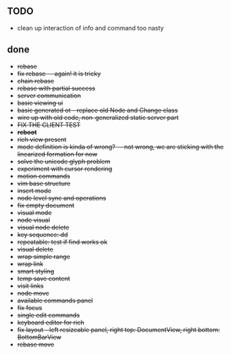 ## TODO

* clean up interaction of info and command too nasty

## done

* ~~rebase~~
* ~~fix rebase -- again! it is tricky~~
* ~~chain rebase~~
* ~~rebase with partial success~~
* ~~server communication~~
* ~~basic viewing ui~~
* ~~basic generated ot - replace old Node and Change class~~
* ~~wire up with old code, non-generalized static server part~~
* ~~FIX THE CLIENT TEST~~
* ~~**reboot**~~
* ~~rich view present~~
* ~~mode definition is kinda of wrong? -- not wrong, we are sticking with the linearized formation for now~~
* ~~solve the unicode glyph problem~~
* ~~experiment with cursor rendering~~
* ~~motion commands~~
* ~~vim base structure~~
* ~~insert mode~~
* ~~node level sync and operations~~
* ~~fix empty document~~
* ~~visual mode~~
* ~~node visual~~
* ~~visual node delete~~
* ~~key sequence: dd~~
* ~~repeatable: test if find works ok~~
* ~~visual delete~~
* ~~wrap simple range~~
* ~~wrap link~~
* ~~smart styling~~
* ~~temp save content~~
* ~~visit links~~
* ~~node move~~
* ~~available commands panel~~
* ~~fix focus~~
* ~~single edit commands~~
* ~~keyboard editor for rich~~
* ~~fix layout - left resizeable panel, right top: DocumentView, right bottom: BottomBarView~~
* ~~rebase move~~
